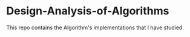 # Design-Analysis-of-Algorithms
This repo contains the Algorithm's implementations that I have studied.
